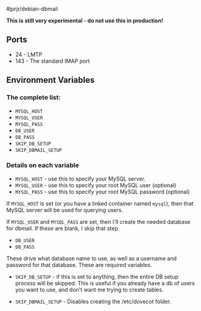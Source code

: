 #jprjr/debian-dbmail

**This is still very experimental - do not use this in production!**


## Ports

* 24 - LMTP
* 143 - The standard IMAP port

## Environment Variables

### The complete list:

* `MYSQL_HOST`
* `MYSQL_USER`
* `MYSQL_PASS`
* `DB_USER`
* `DB_PASS`
* `SKIP_DB_SETUP`
* `SKIP_DBMAIL_SETUP`

### Details on each variable

* `MYSQL_HOST` - use this to specify your MySQL server.
* `MYSQL_USER` - use this to specify your root MySQL user (optional)
* `MYSQL_PASS` - use this to specify your root MySQL password (optional)

If `MYSQL_HOST` is set (or you have a linked container named `mysql`), then
that MySQL server will be used for querying users.

If `MYSQL_USER` and `MYSQL_PASS` are set, then I'll create the needed
database for dbmail. If these are blank, I skip that step.

* `DB_USER`
* `DB_PASS`

These drive what database name to use, as well as a username and password
for that database. These are required variables.

* `SKIP_DB_SETUP` - if this is set to anything, then the entire DB setup
process will be skipped. This is useful if you already have a db of users
you want to use, and don't want me trying to create tables.

* `SKIP_DBMAIL_SETUP` - Disables creating the /etc/dovecot folder.

